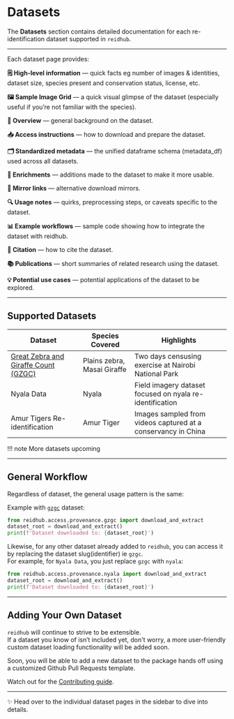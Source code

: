 # Datasets

The **Datasets** section contains detailed documentation for each re-identification dataset supported in `reidhub`.  

---

Each dataset page provides:  


**🗒️ High-level information** — quick facts eg number of images & identities, dataset size, species present and conservation status, license, etc.

**🖼️ Sample Image Grid** — a quick visual glimpse of the dataset (especially useful if you’re not familiar with the species).

**📖 Overview** — general background on the dataset.

**📥 Access instructions** — how to download and prepare the dataset.

**🗂 Standardized metadata** — the unified dataframe schema (metadata_df) used across all datasets.

**🧩 Enrichments** — additions made to the dataset to make it more usable.

**🔗 Mirror links** — alternative download mirrors.

**🔍 Usage notes** — quirks, preprocessing steps, or caveats specific to the dataset.

**📊 Example workflows** — sample code showing how to integrate the dataset with reidhub.

**📑 Citation** — how to cite the dataset.

**📚 Publications** — short summaries of related research using the dataset.

**💡 Potential use cases** — potential applications of the dataset to be explored.


---

## Supported Datasets

<!--TODO: 
MAKE THIS TABLE AUTO-FILLING USING JINJA
-->
| Dataset                        | Species Covered                          | Highlights                                   |
|--------------------------------|------------------------------------------|----------------------------------------------|
| [Great Zebra and Giraffe Count (GZGC)](./gzgc.md) | Plains zebra, Masai Giraffe     | Two days censusing exercise at Nairobi National Park |
| Nyala Data                     | Nyala                                    | Field imagery dataset focused on nyala re-identification |
| Amur Tigers Re-identification  | Amur Tiger                               | Images sampled from videos captured at a conservancy in China |

!!! note
    More datasets upcoming


---

## General Workflow

Regardless of dataset, the general usage pattern is the same:  

Example with [`gzgc`](../datasets/gzgc.md) dataset:  
```python
from reidhub.access.provenance.gzgc import download_and_extract
dataset_root = download_and_extract()
print(f'Dataset downloaded to: {dataset_root}')
```

Likewise, for any other dataset already added to `reidhub`, you can access it by replacing the dataset slug(identifier) ie `gzgc`.  
For example, for `Nyala Data`, you just replace `gzgc` with `nyala`:

```python
from reidhub.access.provenance.nyala import download_and_extract
dataset_root = download_and_extract()
print(f'Dataset downloaded to: {dataset_root}')
```

<!--TODO: MAKE IT SOMETHING LIKE
    import reidhub as rh
    
    # Example: Access the GZGC dataset
    dataset = rh.access("gzgc")
    
    # Standardize to a common metadata format (metadata_df)
    df = rh.assess(dataset)
    print(df.head())
-->

---

## Adding Your Own Dataset

`reidhub` will continue to strive to be extensible.  
If a dataset you know of isn’t included yet, don't worry, a more user-friendly custom dataset loading functionality will be added soon. 

Soon, you will be able to add a new dataset to the package hands off using a customized Github Pull Requests template. 

Watch out for the [Contributing guide](../pages/contributing.md#adding-a-new-dataset).  

---

✨ Head over to the individual dataset pages in the sidebar to dive into details.  